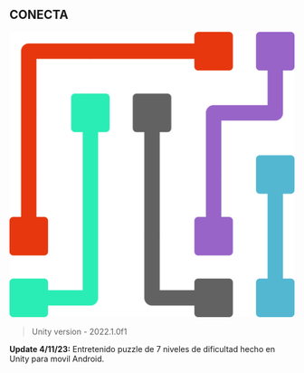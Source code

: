 ## CONECTA
![](https://github.com/camilo1962/Conecta/blob/main/Assets/Resources/Sprites/TitleImage.png)


> Unity version - 2022.1.0f1

**Update 4/11/23:** Entretenido puzzle de 7 niveles de dificultad hecho en Unity para movil Android.
